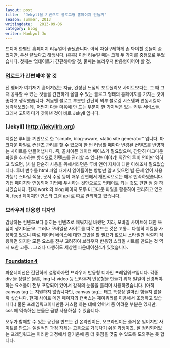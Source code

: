 ```yaml
---
layout: post
title:  "Jekyll을 기반으로 블로그형 홈페이지 만들기"
season: summer, 2013
writingdate:   2013-09-06
category: blog
writer: Hanbyul Jo
---
```


 드디어 한별단 홈페이지 리뉴얼이 끝났습니다. 아직 자질구레하게 손 봐야할 것들이 좀 있지만, 우선 끝났다고 해둡시다. (흑흑) 이번 리뉴얼 때는 크게 두 가지를 중점으로 두었습니다. 첫째는 업데이트가 간편해야할 것, 둘째는 브라우저 반응형이어야 할 것. 

### 업로드가 간편해야 할 것

전 멤버가 여기저기 흩어져있는 지금, 완성된 느낌의 포트폴리오 사이트보다는, 그 때 그 때 공유할 수 있는 것들을 간편하게 올릴 수 있는 블로그 형태의 홈페이지를 가지는 것이 좋다고 생각했습니다. 처음엔 블로그 부분만 간단히 외부 블로깅 시스템과 연동시킬까 생각해보았는데, 어쩐지 다들 마음에 안 드는 부분이 한 가지씩은 있는 외부 서비스들. 그래서 고민하다가 찾아낸 것이 바로 Jekyll 입니다.

### [Jekyll] (http://jekyllrb.org)

지킬은 루비를 기반으로 한 "simple, blog-aware, static site generator" 입니다. 마크다운 파일로 컨텐츠 관리를 할 수 있으며 한 번 러닝할 때마다 변경된 컨텐츠를 반영하는 사이트를 만들어냅니다. 즉, 골치아픈 데이터 베이스가 필요없으며, 간단히 마크다운 파일을 추가하는 방식으로 컨텐츠를 관리할 수 있다는 이야기! 약간의 루비 언어만 익히고 있으면, (사실 단순히 사용을 위해서라면은 루비 언어 자체에 대한 이해조차 필요없습니다. 루비 변수를 html 파일 내에서 읽어들이는 방법만 알고 있으면 별 문제 없이 사용 가능! ) 스타일 적용, 문서 수정 등이 매우 간편해서 개인적으로는 매우 만족하였습니다. 기덥 페이지와 연동되어 기덥에 푸시하는 것만으로도 업데이트 되는 것도 편한 점 중 하나였습니다. 현재 work 와 blog 페이지 모두 마크다운 파일을 활용하여 관리하고 있으며, feed 페이지만 인스타 그램 api 로 따로 관리하고 있습니다.


### 브라우저 반응형 디자인

감상하는 컨텐츠보다 읽히는 컨텐츠로 채워지길 바랬던 지라, 모바일 사이트에 대한 욕심이 생기더군요. 그러나 모바일용 사이트를 따로 만드는 것은 고통... 다행히 지킬을 사용하고 있으니 따로 데이터 베이스에 대한 고민을 할 필요가 없으니 스타일만 적절히 적용하면 되지만 모든 요소를 전부 고려하여 브라우저 반응형 스타일 시트를 만드는 것 역시 또한 고통... 그러나 다행히도 세상엔 파운데이션4가 있었습니다.

### [Foundation4](http://foundation.zurb.com/) 

파운데이션은 간단하게 설명하자면 브라우저 반응형 디자인 프레임워크입니다. 각종 div 들 정렬은 물론, img 나 video 등 브라우저 반응형을 만들기 위해 일일이 신경써야하는 요소들이 전부 포함되어 있어서 감격의 눈물을 흘리며 사용하였습니다. (아직 canvas tag 는 지원하지 않습니다만, canvas tag는 태그 특성상 얼마간 힘들지 않을까 싶습니다. 현재 사이트 메인 페이지의 캔버스는 제이쿼리를 이용해서 조정하고 있습니다.) 물론 프레임워크이니만큼 커스텀 하는 데에 있어서 좀 어려운 부분은 있지만, css 에 익숙하신 분들은 금방 사용하실 수 있습니다. 


 모두가 함께할 수 있는 공간을 만드는 건 온라인이든, 오프라인이든 즐거운 일이지만 사이트를 만드는 실질적인 과정 자체는 고통으로 가득차기 쉬운 과정이죠, 잘 정리되어있는 프레임워크는 이러한 과정에서 즐거움에 좀 더 촛점을 맞출 수 있도록 도와주는 듯 합니다.  


 